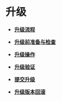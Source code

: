 # 升级<a name="ZH-CN_TOPIC_0305491357"></a>

-   **[升级流程](升级流程.md)**

-   **[升级前准备与检查](升级前准备与检查.md)**

-   **[升级操作](升级操作.md)**

-   **[升级验证](升级验证.md)**

-   **[提交升级](提交升级.md)**

-   **[升级版本回滚](升级版本回滚.md)**
